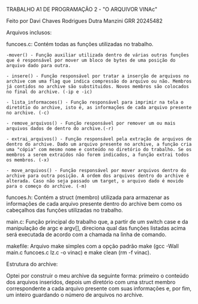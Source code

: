 TRABALHO A1 DE PROGRAMAÇÃO 2 - "O ARQUIVOR VINAc"

Feito por Davi Chaves Rodrigues Dutra Manzini
GRR 20245482

Arquivos inclusos:

funcoes.c: Contém todas as funções utilizadas no trabalho.
    
    -mover() - Função auxiliar utilizada dentro de várias outras funções que é responsável por mover um bloco de bytes de uma posição do arquivo dado para outra.

    - insere() - Função responsável por tratar a inserção de arquivos no archive com uma flag que indica compressão do arquivo ou não. Membros já contidos no archive são substituidos. Novos membros são colocados no final do archive. (-ip e -ic)

    - lista_informacoes() - Função responsável para imprimir na tela o diretótio do archive, isto é, as informações de cada arquivo presente no archive. (-c)

    - remove_arquivos() - Função responsável por remover um ou mais arquivos dados de dentro do archive.(-r)

    - extrai_arquivos() - Função responsável pela extração de arquivos de dentro do archive. Dado um arquivo presente no archive, a função cria uma "cópia" com mesmo nome e conteúdo no diretório do trabalho. Se os membros a serem extraídos não forem indicados, a função extrai todos os membros. (-x)

    - move_arquivos() - Função responsável por mover arquivos dentro do archive para outra posição. A ordem dos arquivos dentro do archive é alterada. Caso não seja passado um target, o arquivo dado é movido para o começo do archive. (-m)

funcoes.h: Contém a struct (membro) utilizada para armazenar as informações de cada arquivo presente dentro do archive bem como os cabeçalhos das funções utilizadas no trabalho.

main.c: Função principal do trabalho que, a partir de um switch case e da manipulação de argc e argv[], direciona qual das funções listadas acima será executada de acordo com a chamada na linha de comando.

makefile: Arquivo make simples com a opção padrão make (gcc -Wall main.c funcoes.c lz.c -o vinac) e make clean (rm -f vinac).


Estrutura do archive:

Optei por construir o meu archive da seguinte forma: primeiro o conteúdo dos arquivos inseridos, depois um diretório com uma struct membro correspondente a cada arquivo presente com suas informações e, por fim, um inteiro guardando o número de arquivos no archive.
